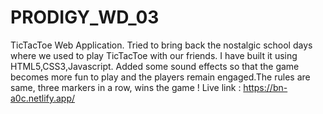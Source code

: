 # PRODIGY_WD_03
TicTacToe Web Application. Tried to bring back the nostalgic school days where we used to play TicTacToe with our friends. I have built it using HTML5,CSS3,Javascript. Added some sound effects so that the game becomes more fun to play and the players remain engaged.The rules are same, three markers in a row, wins the game !
Live link : https://bn-a0c.netlify.app/